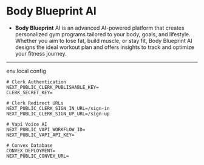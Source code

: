 # Body Blueprint AI


- **Body Blueprint** AI is an advanced AI-powered platform that creates personalized gym programs tailored to your body, goals, and lifestyle.
Whether you aim to lose fat, build muscle, or stay fit, Body Blueprint AI designs the ideal workout plan and offers insights to track and optimize your fitness journey.

---
env.local config

```
# Clerk Authentication
NEXT_PUBLIC_CLERK_PUBLISHABLE_KEY=
CLERK_SECRET_KEY=

# Clerk Redirect URLs
NEXT_PUBLIC_CLERK_SIGN_IN_URL=/sign-in
NEXT_PUBLIC_CLERK_SIGN_UP_URL=/sign-up

# Vapi Voice AI
NEXT_PUBLIC_VAPI_WORKFLOW_ID=
NEXT_PUBLIC_VAPI_API_KEY=

# Convex Database
CONVEX_DEPLOYMENT=
NEXT_PUBLIC_CONVEX_URL=
```
